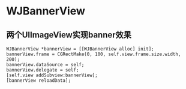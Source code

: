 # WJBannerView
## 两个UIImageView实现banner效果
```
WJBannerView *bannerView = [[WJBannerView alloc] init];
bannerView.frame = CGRectMake(0, 100, self.view.frame.size.width, 200);
bannerView.dataSource = self;
bannerView.delegate = self;
[self.view addSubview:bannerView];
[bannerView reloadData];
```
